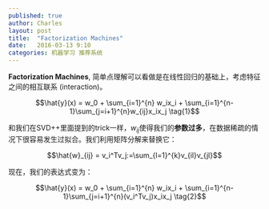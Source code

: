 ```yaml
---
published: true
author: Charles
layout: post
title:  "Factorization Machines"
date:   2016-03-13 9:10
categories: 机器学习 推荐系统
---
```


**Factorization Machines**, 简单点理解可以看做是在线性回归的基础上，考虑特征之间的相互联系 (interaction)。

$$\hat{y}(x) = w_0 + \sum_{i=1}^{n} w_ix_i + \sum_{i=1}^{n-1}\sum_{j=i+1}^{n}w_{ij}x_ix_j  \tag{1}$$

和我们在SVD++里面提到的trick一样，$w_{ij}$使得我们的**参数过多**，在数据稀疏的情况下很容易发生过拟合。我们利用矩阵分解来替换它：

$$\hat{w}_{ij} = v_i^Tv_j:=\sum_{l=1}^{k}v_{il}v_{jl}$$

现在，我们的表达式变为：

$$\hat{y}(x) = w_0 + \sum_{i=1}^{n} w_ix_i + \sum_{i=1}^{n-1}\sum_{j=i+1}^{n}(v_i^Tv_j)x_ix_j  \tag{2}$$